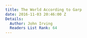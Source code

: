 ```yaml
---
title: The World According to Garp
date: 2016-11-03 20:46:00 Z
Details:
  Author: John Irving
  Readers List Rank: 64
---
```


